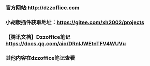 ### 官方网站:http://dzzoffice.com
### 小胡版插件获取地址：https://gitee.com/xh2002/projects
### 【腾讯文档】Dzzoffice笔记 https://docs.qq.com/aio/DRnlJWEtnTFV4WUVu
### 其他内容在dzzoffice笔记查看
